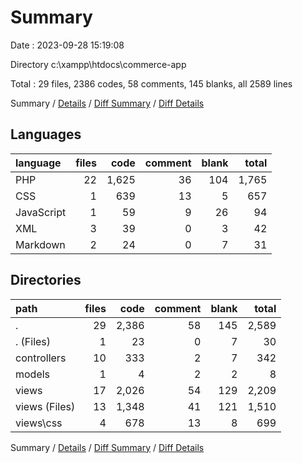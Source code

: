 # Summary

Date : 2023-09-28 15:19:08

Directory c:\\xampp\\htdocs\\commerce-app

Total : 29 files,  2386 codes, 58 comments, 145 blanks, all 2589 lines

Summary / [Details](details.md) / [Diff Summary](diff.md) / [Diff Details](diff-details.md)

## Languages
| language | files | code | comment | blank | total |
| :--- | ---: | ---: | ---: | ---: | ---: |
| PHP | 22 | 1,625 | 36 | 104 | 1,765 |
| CSS | 1 | 639 | 13 | 5 | 657 |
| JavaScript | 1 | 59 | 9 | 26 | 94 |
| XML | 3 | 39 | 0 | 3 | 42 |
| Markdown | 2 | 24 | 0 | 7 | 31 |

## Directories
| path | files | code | comment | blank | total |
| :--- | ---: | ---: | ---: | ---: | ---: |
| . | 29 | 2,386 | 58 | 145 | 2,589 |
| . (Files) | 1 | 23 | 0 | 7 | 30 |
| controllers | 10 | 333 | 2 | 7 | 342 |
| models | 1 | 4 | 2 | 2 | 8 |
| views | 17 | 2,026 | 54 | 129 | 2,209 |
| views (Files) | 13 | 1,348 | 41 | 121 | 1,510 |
| views\\css | 4 | 678 | 13 | 8 | 699 |

Summary / [Details](details.md) / [Diff Summary](diff.md) / [Diff Details](diff-details.md)